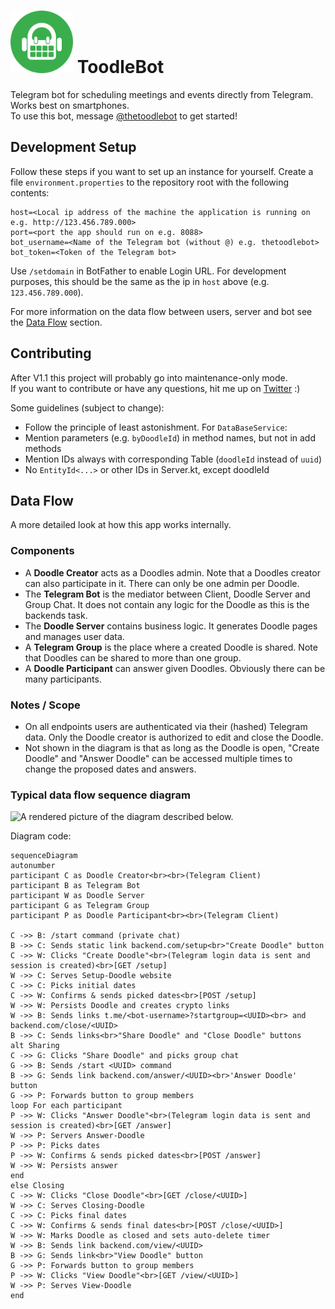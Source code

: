 # [<img src="/resources/logo-circle.svg" alt="ToodleBot Logo" width="100px" height="100px" >](https://github.com/torond/toodlebot) ToodleBot
Telegram bot for scheduling meetings and events directly from Telegram.  
Works best on smartphones.  
To use this bot, message [@thetoodlebot](t.me/thetoodlebot) to get started!

## Development Setup
Follow these steps if you want to set up an instance for yourself.
Create a file `environment.properties` to the repository root with the following contents:
```
host=<Local ip address of the machine the application is running on e.g. http://123.456.789.000>
port=<port the app should run on e.g. 8088>
bot_username=<Name of the Telegram bot (without @) e.g. thetoodlebot>
bot_token=<Token of the Telegram bot>
```

Use `/setdomain` in BotFather to enable Login URL.
For development purposes, this should be the same as the ip in `host` above (e.g. `123.456.789.000`).

For more information on the data flow between users, server and bot see the [Data Flow](#data-flow) section.

## Contributing
After V1.1 this project will probably go into maintenance-only mode.  
If you want to contribute or have any questions, hit me up on [Twitter](https://twitter.com/dcreinartz) :)

Some guidelines (subject to change):
- Follow the principle of least astonishment.
For `DataBaseService`:  
- Mention parameters (e.g. `byDoodleId`) in method names, but not in add methods
- Mention IDs always with corresponding Table (`doodleId` instead of `uuid`)
- No `EntityId<...>` or other IDs in Server.kt, except doodleId

## Data Flow
A more detailed look at how this app works internally.

### Components
- A **Doodle Creator** acts as a Doodles admin. Note that a Doodles creator can also participate in it. There can only be one admin per Doodle.
- The **Telegram Bot** is the mediator between Client, Doodle Server and Group Chat. It does not contain any logic for the Doodle as this is the backends task.  
- The **Doodle Server** contains business logic. It generates Doodle pages and manages user data. 
- A **Telegram Group** is the place where a created Doodle is shared. Note that Doodles can be shared to more than one group.
- A **Doodle Participant** can answer given Doodles. Obviously there can be many participants.

### Notes / Scope
- On all endpoints users are authenticated via their (hashed) Telegram data. Only the Doodle creator is authorized to edit and close the Doodle.
- Not shown in the diagram is that as long as the Doodle is open, "Create Doodle" and "Answer Doodle" can be accessed multiple times to change the proposed dates and answers.

### Typical data flow sequence diagram
![A rendered picture of the diagram described below.](https://mermaid.ink/img/eyJjb2RlIjoic2VxdWVuY2VEaWFncmFtXG5hdXRvbnVtYmVyXG5wYXJ0aWNpcGFudCBDIGFzIERvb2RsZSBDcmVhdG9yPGJyPjxicj4oVGVsZWdyYW0gQ2xpZW50KVxucGFydGljaXBhbnQgQiBhcyBUZWxlZ3JhbSBCb3RcbnBhcnRpY2lwYW50IFcgYXMgRG9vZGxlIFNlcnZlclxucGFydGljaXBhbnQgRyBhcyBUZWxlZ3JhbSBHcm91cFxucGFydGljaXBhbnQgUCBhcyBEb29kbGUgUGFydGljaXBhbnQ8YnI-PGJyPihUZWxlZ3JhbSBDbGllbnQpXG5cbkMgLT4-IEI6IC9zdGFydCBjb21tYW5kIChwcml2YXRlIGNoYXQpXG5CIC0-PiBDOiBTZW5kcyBzdGF0aWMgbGluayBiYWNrZW5kLmNvbS9zZXR1cDxicj5cIkNyZWF0ZSBEb29kbGVcIiBidXR0b25cbkMgLT4-IFc6IENsaWNrcyBcIkNyZWF0ZSBEb29kbGVcIjxicj4oVGVsZWdyYW0gbG9naW4gZGF0YSBpcyBzZW50IGFuZCBzZXNzaW9uIGlzIGNyZWF0ZWQpPGJyPltHRVQgL3NldHVwXVxuVyAtPj4gQzogU2VydmVzIFNldHVwLURvb2RsZSB3ZWJzaXRlXG5DIC0-PiBDOiBQaWNrcyBpbml0aWFsIGRhdGVzXG5DIC0-PiBXOiBDb25maXJtcyAmIHNlbmRzIHBpY2tlZCBkYXRlczxicj5bUE9TVCAvc2V0dXBdXG5XIC0-PiBXOiBQZXJzaXN0cyBEb29kbGUgYW5kIGNyZWF0ZXMgY3J5cHRvIGxpbmtzXG5XIC0-PiBCOiBTZW5kcyBsaW5rcyB0Lm1lLzxib3QtdXNlcm5hbWU-P3N0YXJ0Z3JvdXA9PFVVSUQ-PGJyPiBhbmQgYmFja2VuZC5jb20vY2xvc2UvPFVVSUQ-XG5CIC0-PiBDOiBTZW5kcyBsaW5rczxicj5cIlNoYXJlIERvb2RsZVwiIGFuZCBcIkNsb3NlIERvb2RsZVwiIGJ1dHRvbnNcbmFsdCBTaGFyaW5nXG5DIC0-PiBHOiBDbGlja3MgXCJTaGFyZSBEb29kbGVcIiBhbmQgcGlja3MgZ3JvdXAgY2hhdFxuRyAtPj4gQjogU2VuZHMgL3N0YXJ0IDxVVUlEPiBjb21tYW5kXG5CIC0-PiBHOiBTZW5kcyBsaW5rIGJhY2tlbmQuY29tL2Fuc3dlci88VVVJRD48YnI-J0Fuc3dlciBEb29kbGUnIGJ1dHRvblxuRyAtPj4gUDogRm9yd2FyZHMgYnV0dG9uIHRvIGdyb3VwIG1lbWJlcnNcbmxvb3AgRm9yIGVhY2ggcGFydGljaXBhbnRcblAgLT4-IFc6IENsaWNrcyBcIkFuc3dlciBEb29kbGVcIjxicj4oVGVsZWdyYW0gbG9naW4gZGF0YSBpcyBzZW50IGFuZCBzZXNzaW9uIGlzIGNyZWF0ZWQpPGJyPltHRVQgL2Fuc3dlcl1cblcgLT4-IFA6IFNlcnZlcnMgQW5zd2VyLURvb2RsZVxuUCAtPj4gUDogUGlja3MgZGF0ZXNcblAgLT4-IFc6IENvbmZpcm1zICYgc2VuZHMgcGlja2VkIGRhdGVzPGJyPltQT1NUIC9hbnN3ZXJdXG5XIC0-PiBXOiBQZXJzaXN0cyBhbnN3ZXJcbmVuZFxuZWxzZSBDbG9zaW5nXG5DIC0-PiBXOiBDbGlja3MgXCJDbG9zZSBEb29kbGVcIjxicj5bR0VUIC9jbG9zZS88VVVJRD5dXG5XIC0-PiBDOiBTZXJ2ZXMgQ2xvc2luZy1Eb29kbGVcbkMgLT4-IEM6IFBpY2tzIGZpbmFsIGRhdGVzXG5DIC0-PiBXOiBDb25maXJtcyAmIHNlbmRzIGZpbmFsIGRhdGVzPGJyPltQT1NUIC9jbG9zZS88VVVJRD5dXG5XIC0-PiBXOiBNYXJrcyBEb29kbGUgYXMgY2xvc2VkIGFuZCBzZXRzIGF1dG8tZGVsZXRlIHRpbWVyXG5XIC0-PiBCOiBTZW5kcyBsaW5rIGJhY2tlbmQuY29tL3ZpZXcvPFVVSUQ-XG5CIC0-PiBHOiBTZW5kcyBsaW5rPGJyPlwiVmlldyBEb29kbGVcIiBidXR0b25cbkcgLT4-IFA6IEZvcndhcmRzIGJ1dHRvbiB0byBncm91cCBtZW1iZXJzXG5QIC0-PiBXOiBDbGlja3MgXCJWaWV3IERvb2RsZVwiPGJyPltHRVQgL3ZpZXcvPFVVSUQ-XVxuVyAtPj4gUDogU2VydmVzIFZpZXctRG9vZGxlXG5lbmQiLCJtZXJtYWlkIjp7fSwidXBkYXRlRWRpdG9yIjpmYWxzZX0)

Diagram code:
```mermaid
sequenceDiagram
autonumber
participant C as Doodle Creator<br><br>(Telegram Client)
participant B as Telegram Bot
participant W as Doodle Server
participant G as Telegram Group
participant P as Doodle Participant<br><br>(Telegram Client)

C ->> B: /start command (private chat)
B ->> C: Sends static link backend.com/setup<br>"Create Doodle" button
C ->> W: Clicks "Create Doodle"<br>(Telegram login data is sent and session is created)<br>[GET /setup]
W ->> C: Serves Setup-Doodle website
C ->> C: Picks initial dates
C ->> W: Confirms & sends picked dates<br>[POST /setup]
W ->> W: Persists Doodle and creates crypto links
W ->> B: Sends links t.me/<bot-username>?startgroup=<UUID><br> and backend.com/close/<UUID>
B ->> C: Sends links<br>"Share Doodle" and "Close Doodle" buttons
alt Sharing
C ->> G: Clicks "Share Doodle" and picks group chat
G ->> B: Sends /start <UUID> command
B ->> G: Sends link backend.com/answer/<UUID><br>'Answer Doodle' button
G ->> P: Forwards button to group members
loop For each participant
P ->> W: Clicks "Answer Doodle"<br>(Telegram login data is sent and session is created)<br>[GET /answer]
W ->> P: Servers Answer-Doodle
P ->> P: Picks dates
P ->> W: Confirms & sends picked dates<br>[POST /answer]
W ->> W: Persists answer
end
else Closing
C ->> W: Clicks "Close Doodle"<br>[GET /close/<UUID>]
W ->> C: Serves Closing-Doodle
C ->> C: Picks final dates
C ->> W: Confirms & sends final dates<br>[POST /close/<UUID>]
W ->> W: Marks Doodle as closed and sets auto-delete timer
W ->> B: Sends link backend.com/view/<UUID>
B ->> G: Sends link<br>"View Doodle" button
G ->> P: Forwards button to group members
P ->> W: Clicks "View Doodle"<br>[GET /view/<UUID>]
W ->> P: Serves View-Doodle
end
```

